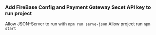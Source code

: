 ### Add FireBase Config and Payment Gateway Secet API key to run project 

Allow JSON-Server to run with `npm run serve-json`
Allow project run `npm start`
